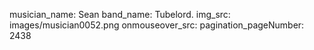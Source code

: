 musician_name: Sean
band_name: Tubelord.
img_src: images/musician0052.png
onmouseover_src: 
pagination_pageNumber: 2438